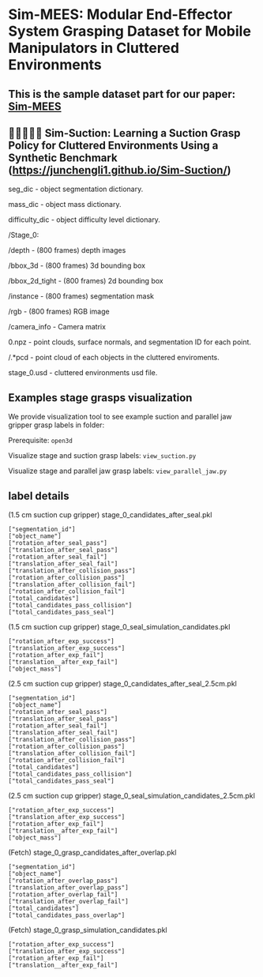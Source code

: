 # Sim-MEES: Modular End-Effector System Grasping Dataset for Mobile Manipulators in Cluttered Environments
## This is the sample dataset part for our paper: [Sim-MEES](https://drive.google.com/drive/folders/1CsWiaqe5LZzFyYPZLGWx-tOw7704hXul?usp=share_link)
## :rocket::rocket::rocket::rocket::rocket: Sim-Suction: Learning a Suction Grasp Policy for Cluttered Environments Using a Synthetic Benchmark (https://junchengli1.github.io/Sim-Suction/)

seg_dic - object segmentation dictionary.

mass_dic - object mass dictionary.

difficulty_dic - object difficulty level dictionary.


/Stage_0: 

/depth - (800 frames) depth images

/bbox_3d - (800 frames) 3d bounding box 

/bbox_2d_tight - (800 frames) 2d bounding box 

/instance - (800 frames) segmentation mask 

/rgb - (800 frames) RGB image 

/camera_info - Camera matrix

0.npz - point clouds, surface normals, and segmentation ID for each point.

/.*pcd - point cloud of each objects in the cluttered enviroments.

stage_0.usd - cluttered environments usd file.


## Examples stage grasps visualization 

We provide visualization tool to see example suction and parallel jaw gripper grasp labels in folder:

Prerequisite: ```open3d```

Visualize stage and suction grasp labels: ```view_suction.py ```

Visualize stage and parallel jaw grasp labels: ```view_parallel_jaw.py ```





## label details



(1.5 cm suction cup gripper) stage_0_candidates_after_seal.pkl 
```
["segmentation_id"]
["object_name"]
["rotation_after_seal_pass"]
["translation_after_seal_pass"]
["rotation_after_seal_fail"]
["translation_after_seal_fail"]
["translation_after_collision_pass"]
["rotation_after_collision_pass"]
["translation_after_collision_fail"]
["rotation_after_collision_fail"]
["total_candidates"] 
["total_candidates_pass_collision"]
["total_candidates_pass_seal"]
```
(1.5 cm suction cup gripper) stage_0_seal_simulation_candidates.pkl
```
["rotation_after_exp_success"]
["translation_after_exp_success"]
["rotation_after_exp_fail"]
["translation__after_exp_fail"]
["object_mass"]
```


(2.5 cm suction cup gripper) stage_0_candidates_after_seal_2.5cm.pkl  
```
["segmentation_id"]
["object_name"]
["rotation_after_seal_pass"]
["translation_after_seal_pass"]
["rotation_after_seal_fail"]
["translation_after_seal_fail"]
["translation_after_collision_pass"]
["rotation_after_collision_pass"]
["translation_after_collision_fail"]
["rotation_after_collision_fail"]
["total_candidates"] 
["total_candidates_pass_collision"]
["total_candidates_pass_seal"]
```
(2.5 cm suction cup gripper) stage_0_seal_simulation_candidates_2.5cm.pkl
```
["rotation_after_exp_success"]
["translation_after_exp_success"]
["rotation_after_exp_fail"]
["translation__after_exp_fail"]
["object_mass"]
```
(Fetch) stage_0_grasp_candidates_after_overlap.pkl
```
["segmentation_id"]
["object_name"]
["rotation_after_overlap_pass"]
["translation_after_overlap_pass"]
["rotation_after_overlap_fail"]
["translation_after_overlap_fail"]
["total_candidates"]
["total_candidates_pass_overlap"] 

```
(Fetch) stage_0_grasp_simulation_candidates.pkl
```
["rotation_after_exp_success"]
["translation_after_exp_success"]
["rotation_after_exp_fail"]
["translation__after_exp_fail"]
```


